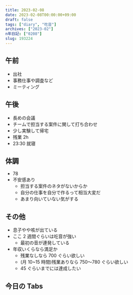 ```yaml
---
title: 2023-02-08
date: 2023-02-08T00:00:00+09:00
draft: false
tags: ["diary", "吃音"]
archives: ["2023-02"]
n年日記: ["0208"]
slug: 193224
---
```


## 午前

- 出社
- 事務仕事や調査など
- ミーティング

## 午後

- 長めの会議
- チームで担当する案件に関して打ち合わせ
- 少し実験して帰宅
- 残業 2h
- 23:30 就寝

## 体調

- 78
- 不安感あり
  - 担当する案件のネタがないからか
  - 自分の仕事を自分で作るって相当大変だ
  - あまり向いていない気がする

## その他

- 息子やや咳が出ている
- ここ 2 週間ぐらいは吃音が強い
  - 最初の音が連発している
- 年収いくらなら満足か
  - 残業なしなら 700 ぐらい欲しい
  - (月 10~15 時間)残業ありなら 750〜780 ぐらい欲しい
  - 45 ぐらいまでには達成したい

## 今日の Tabs
